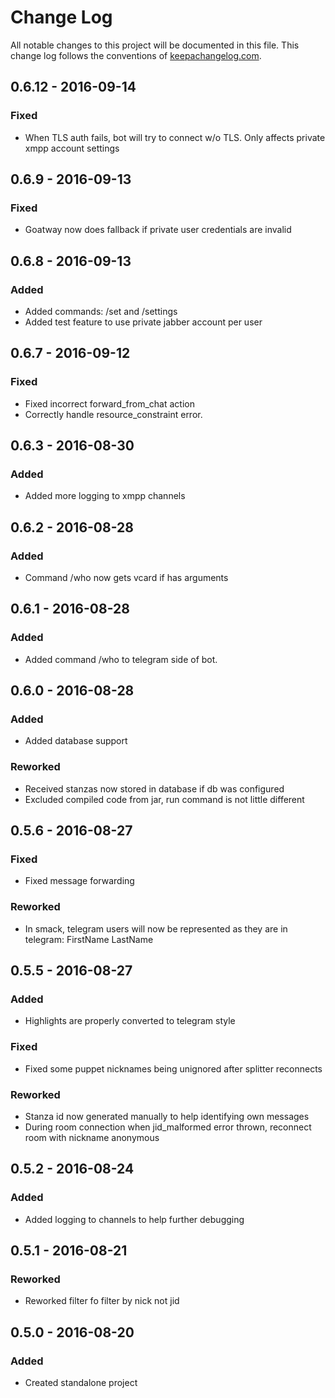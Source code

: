 # Change Log
All notable changes to this project will be documented in this file. This change log follows the conventions of [keepachangelog.com](http://keepachangelog.com/).

## 0.6.12 - 2016-09-14
### Fixed
- When TLS auth fails, bot will try to connect w/o TLS. Only affects private xmpp account settings

## 0.6.9 - 2016-09-13
### Fixed
- Goatway now does fallback if private user credentials are invalid

## 0.6.8 - 2016-09-13
### Added
- Added commands: /set and /settings
- Added test feature to use private jabber account per user

## 0.6.7 - 2016-09-12
### Fixed
- Fixed incorrect forward_from_chat action
- Correctly handle resource_constraint error.

## 0.6.3 - 2016-08-30
### Added
- Added more logging to xmpp channels


## 0.6.2 - 2016-08-28
### Added
- Command /who now gets vcard if has arguments

## 0.6.1 - 2016-08-28
### Added
- Added command /who to telegram side of bot.

## 0.6.0 - 2016-08-28
### Added
- Added database support

### Reworked
- Received stanzas now stored in database if db was configured
- Excluded compiled code from jar, run command is not little different

## 0.5.6 - 2016-08-27
### Fixed
- Fixed message forwarding

### Reworked
- In smack, telegram users will now be represented as they are in telegram: FirstName LastName

## 0.5.5 - 2016-08-27
### Added
- Highlights are properly converted to telegram style

### Fixed
- Fixed some puppet nicknames being unignored after splitter reconnects

### Reworked
- Stanza id now generated manually to help identifying own messages
- During room connection when jid_malformed error thrown, reconnect room with nickname anonymous

## 0.5.2 - 2016-08-24
### Added
- Added logging to channels to help further debugging

## 0.5.1 - 2016-08-21
### Reworked
- Reworked filter fo filter by nick not jid

## 0.5.0 - 2016-08-20
### Added
- Created standalone project
